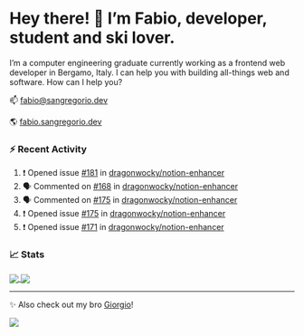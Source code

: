 # Hey there! 👋 I’m Fabio, developer, student and ski lover.

I’m a computer engineering graduate currently working as a frontend web developer in Bergamo, Italy. I can help you with building all-things web and software.
How can I help you?

📫 [fabio@sangregorio.dev](mailto:fabio@sangregorio.dev)

🌎 [fabio.sangregorio.dev](https://fabio.sangregorio.dev)


### :zap: Recent Activity

<!--START_SECTION:activity-->
1. ❗️ Opened issue [#181](https://github.com/dragonwocky/notion-enhancer/issues/181) in [dragonwocky/notion-enhancer](https://github.com/dragonwocky/notion-enhancer)
2. 🗣 Commented on [#168](https://github.com/dragonwocky/notion-enhancer/issues/168) in [dragonwocky/notion-enhancer](https://github.com/dragonwocky/notion-enhancer)
3. 🗣 Commented on [#175](https://github.com/dragonwocky/notion-enhancer/issues/175) in [dragonwocky/notion-enhancer](https://github.com/dragonwocky/notion-enhancer)
4. ❗️ Opened issue [#175](https://github.com/dragonwocky/notion-enhancer/issues/175) in [dragonwocky/notion-enhancer](https://github.com/dragonwocky/notion-enhancer)
5. ❗️ Opened issue [#171](https://github.com/dragonwocky/notion-enhancer/issues/171) in [dragonwocky/notion-enhancer](https://github.com/dragonwocky/notion-enhancer)
<!--END_SECTION:activity-->


### 📈 Stats


<a href="https://github.com/fabiosangregorio">
  <img align="center" src="https://github-readme-stats.vercel.app/api/top-langs/?username=fabiosangregorio&layout=compact&title_color=24292e&bg_color=ffffff" />
</a>
<a href="https://github.com/fabiosangregorio">
  <img align="center" src="https://github-readme-stats.vercel.app/api?username=fabiosangregorio&show_icons=true&theme=graywhite&count_private=true&hide_rank=true&include_all_commits=true&bg_color=ffffff&hide=stars" />
</a>

<!--
**jamesgeorge007/jamesgeorge007** is a ✨ _special_ ✨ repository because its `README.md` (this file) appears on your GitHub profile.

Here are some ideas to get you started:

- 🌱 I’m currently learning ...
- 👯 I’m looking to collaborate on ...
- 🤔 I’m looking for help with ...
- 💬 Ask me about ...
- 😄 Pronouns: ...
- ⚡ Fun fact: ...
-->

---
✨ Also check out my bro [Giorgio](https://github.com/GiorgioBertolotti)!

![](https://komarev.com/ghpvc/?username=fabiosangregorio)

